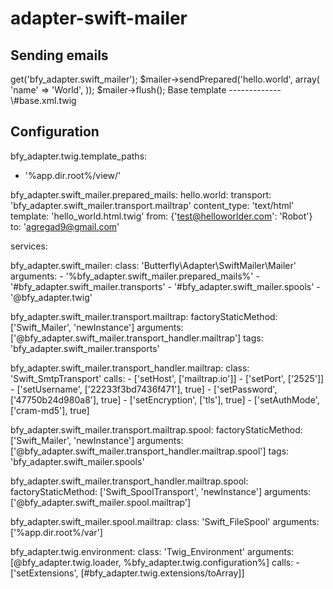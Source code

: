 adapter-swift-mailer
====================

Sending emails
--------------

<?php

use Butterfly\Adapter\SwiftMailer\Mailer;
use Butterfly\Component\DI\Container;
use Butterfly\Component\Packages\PackagesConfig;

$baseDir = realpath(__DIR__);

require_once $baseDir . '/vendor/autoload.php';

$config = PackagesConfig::buildForComposer($baseDir);
$container = new Container($config);

/** @var Mailer $mailer */
$mailer = $container->get('bfy_adapter.swift_mailer');

$mailer->sendPrepared('hello.world', array(
    'name' => 'World',
));


$mailer->flush();


Base template
-------------
\#base.xml.twig

<?xml version="1.0" encoding="utf-8" ?>
<message>
    <subject><![CDATA[{% block subject %}{% endblock %}]]></subject>
    <body><![CDATA[{% block body %}{% endblock %}]]></body>
</message>

Configuration
-------------

bfy_adapter.twig.template_paths:
  - '%app.dir.root%/view/'

bfy_adapter.swift_mailer.prepared_mails:
  hello.world:
    transport:    'bfy_adapter.swift_mailer.transport.mailtrap'
    content_type: 'text/html'
    template:     'hello_world.html.twig'
    from:         {'test@helloworlder.com': 'Robot'}
    to:           'agregad9@gmail.com'

services:

  bfy_adapter.swift_mailer:
    class: 'Butterfly\Adapter\SwiftMailer\Mailer'
    arguments:
      - '%bfy_adapter.swift_mailer.prepared_mails%'
      - '#bfy_adapter.swift_mailer.transports'
      - '#bfy_adapter.swift_mailer.spools'
      - '@bfy_adapter.twig'

  bfy_adapter.swift_mailer.transport.mailtrap:
    factoryStaticMethod: ['Swift_Mailer', 'newInstance']
    arguments: ['@bfy_adapter.swift_mailer.transport_handler.mailtrap']
    tags: 'bfy_adapter.swift_mailer.transports'

  bfy_adapter.swift_mailer.transport_handler.mailtrap:
    class: 'Swift_SmtpTransport'
    calls:
      - ['setHost', ['mailtrap.io']]
      - ['setPort', ['2525']]
      - ['setUsername', ['22233f3bd7436f471'], true]
      - ['setPassword', ['47750b24d980a8'], true]
      - ['setEncryption', ['tls'], true]
      - ['setAuthMode', ['cram-md5'], true]

  bfy_adapter.swift_mailer.transport.mailtrap.spool:
    factoryStaticMethod: ['Swift_Mailer', 'newInstance']
    arguments: ['@bfy_adapter.swift_mailer.transport_handler.mailtrap.spool']
    tags: 'bfy_adapter.swift_mailer.spools'

  bfy_adapter.swift_mailer.transport_handler.mailtrap.spool:
    factoryStaticMethod: ['Swift_SpoolTransport', 'newInstance']
    arguments: ['@bfy_adapter.swift_mailer.spool.mailtrap']

  bfy_adapter.swift_mailer.spool.mailtrap:
    class: 'Swift_FileSpool'
    arguments: ['%app.dir.root%/var']

  bfy_adapter.twig.environment:
    class: 'Twig_Environment'
    arguments: [@bfy_adapter.twig.loader, %bfy_adapter.twig.configuration%]
    calls:
      - ['setExtensions', [#bfy_adapter.twig.extensions/toArray]]

